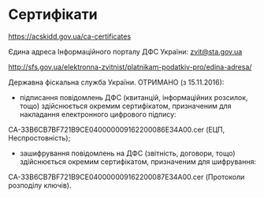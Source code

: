# Сертифікати

https://acskidd.gov.ua/ca-certificates

Єдина адреса Інформаційного порталу ДФС України: zvit@sta.gov.ua

http://sfs.gov.ua/elektronna-zvitnist/platnikam-podatkiv-pro/edina-adresa/

Державна фіскальна служба України. ОТРИМАНО (з 15.11.2016):

- підписання повідомлень ДФС (квитанцій, інформаційних розсилок, тощо) здійснюється окремим сертифікатом, призначеним для накладання електронного цифрового підпису:

CA-33B6CB7BF721B9CE040000009162200086E34A00.cer (ЕЦП, Неспростовність);

- зашифрування повідомлень на ДФС (звітність, договори, тощо) здійснюється окремим сертифікатом, призначеним для шифрування:

CA-33B6CB7BF721B9CE040000009162200087E34A00.cer (Протоколи розподілу ключів). 
